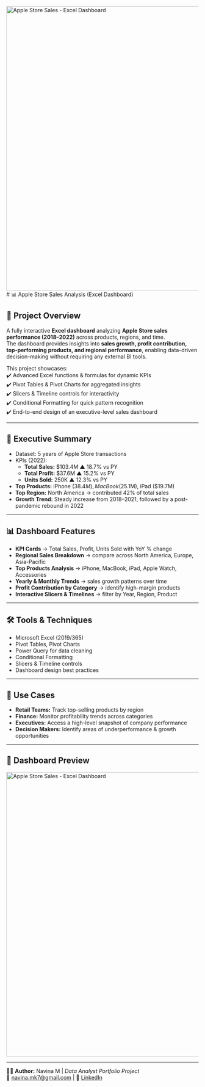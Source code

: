 <img width="1858" height="746" alt="Apple Store Sales - Excel Dashboard" src="https://github.com/user-attachments/assets/d143ca93-55fa-4282-8903-8e46acb5ac5c" /># 📊 Apple Store Sales Analysis (Excel Dashboard)

## 📌 Project Overview  
A fully interactive **Excel dashboard** analyzing **Apple Store sales performance (2018–2022)** across products, regions, and time.  
The dashboard provides insights into **sales growth, profit contribution, top-performing products, and regional performance**, enabling data-driven decision-making without requiring any external BI tools.  

This project showcases:  
✔️ Advanced Excel functions & formulas for dynamic KPIs  
✔️ Pivot Tables & Pivot Charts for aggregated insights  
✔️ Slicers & Timeline controls for interactivity  
✔️ Conditional Formatting for quick pattern recognition  
✔️ End-to-end design of an executive-level sales dashboard  

---

## 🔑 Executive Summary  
- Dataset: 5 years of Apple Store transactions  
- KPIs (2022):  
  - **Total Sales:** $103.4M ▲ 18.7% vs PY  
  - **Total Profit:** $37.6M ▲ 15.2% vs PY  
  - **Units Sold:** 250K ▲ 12.3% vs PY  
- **Top Products:** iPhone ($38.4M), MacBook ($25.1M), iPad ($19.7M)  
- **Top Region:** North America → contributed 42% of total sales  
- **Growth Trend:** Steady increase from 2018–2021, followed by a post-pandemic rebound in 2022  

---

## 📊 Dashboard Features  
- **KPI Cards** → Total Sales, Profit, Units Sold with YoY % change  
- **Regional Sales Breakdown** → compare across North America, Europe, Asia-Pacific  
- **Top Products Analysis** → iPhone, MacBook, iPad, Apple Watch, Accessories  
- **Yearly & Monthly Trends** → sales growth patterns over time  
- **Profit Contribution by Category** → identify high-margin products  
- **Interactive Slicers & Timelines** → filter by Year, Region, Product  

---

## 🛠 Tools & Techniques  
- Microsoft Excel (2019/365)  
- Pivot Tables, Pivot Charts  
- Power Query for data cleaning  
- Conditional Formatting  
- Slicers & Timeline controls  
- Dashboard design best practices  

---

## 📌 Use Cases  
- **Retail Teams:** Track top-selling products by region  
- **Finance:** Monitor profitability trends across categories  
- **Executives:** Access a high-level snapshot of company performance  
- **Decision Makers:** Identify areas of underperformance & growth opportunities  

---

## 📸 Dashboard Preview  
<img width="1858" height="746" alt="Apple Store Sales - Excel Dashboard" src="https://github.com/user-attachments/assets/45dca402-9d41-4146-a16d-aff4626f73b1" />

---

👩‍💻 **Author:** Navina M | *Data Analyst Portfolio Project*  
📧 [navina.mk7@gmail.com](mailto:navina.mk7@gmail.com) | 💼 [LinkedIn](https://www.linkedin.com/in/YOUR-LINK)  
